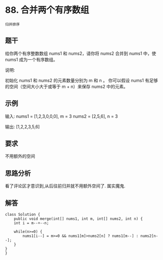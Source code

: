 # 88. 合并两个有序数组
    归并排序
## 题干
给你两个有序整数数组 nums1 和 nums2，请你将 nums2 合并到 nums1 中，使 nums1 成为一个有序数组。

说明:

初始化 nums1 和 nums2 的元素数量分别为 m 和 n 。
你可以假设 nums1 有足够的空间（空间大小大于或等于 m + n）来保存 nums2 中的元素。

## 示例
输入:
nums1 = [1,2,3,0,0,0], m = 3
nums2 = [2,5,6],       n = 3

输出: [1,2,2,3,5,6]

## 要求
不用额外的空间

## 思路分析
看了评论区才意识到,从后往前归并就不用额外空间了.
属实魔鬼.

## 解答
```
class Solution {
    public void merge(int[] nums1, int m, int[] nums2, int n) {
    int i = m--+--n;
        
    while(n>=0) {
        nums1[i--] = m>=0 && nums1[m]>nums2[n] ? nums1[m--] : nums2[n--];
    }
}
}
```

